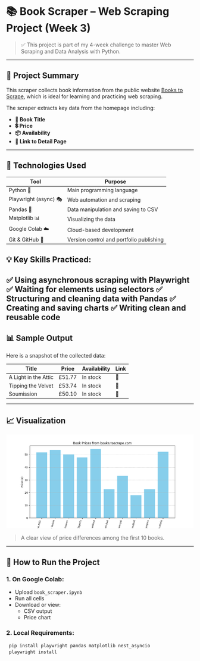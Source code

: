 # 📚 Book Scraper – Web Scraping Project (Week 3)

> ✅ This project is part of my 4-week challenge to master Web Scraping and Data Analysis with Python.

---

## 🧠 Project Summary

This scraper collects book information from the public website [Books to Scrape](https://books.toscrape.com/), which is ideal for learning and practicing web scraping.

The scraper extracts key data from the homepage including:

- **📘 Book Title**
- **💲 Price**
- **📦 Availability**
- **🔗 Link to Detail Page**

---

## 🔧 Technologies Used

| Tool | Purpose |
|------|---------|
| Python 🐍 | Main programming language |
| Playwright (async) 🎭 | Web automation and scraping |
| Pandas 🧮 | Data manipulation and saving to CSV |
| Matplotlib 📊 | Visualizing the data |
| Google Colab ☁️ | Cloud-based development |
| Git & GitHub 🔁 | Version control and portfolio publishing |

## 💡 Key Skills Practiced:

✅ Using asynchronous scraping with Playwright
✅ Waiting for elements using selectors
✅ Structuring and cleaning data with Pandas
✅ Creating and saving charts
✅ Writing clean and reusable code
---

## 📊 Sample Output

Here is a snapshot of the collected data:

| Title                         | Price | Availability | Link |
|------------------------------|--------|---------------|------|
| A Light in the Attic         | £51.77 | In stock      | 🔗 |
| Tipping the Velvet           | £53.74 | In stock      | 🔗 |
| Soumission                   | £50.10 | In stock      | 🔗 |

---

## 📈 Visualization

![Bar Chart of Book Prices](book_prices_plot.png)

> A clear view of price differences among the first 10 books.

---

## 📌 How to Run the Project

### 1. On Google Colab:
- Upload `book_scraper.ipynb`
- Run all cells
- Download or view:
  - CSV output
  - Price chart

### 2. Local Requirements:
```bash
 pip install playwright pandas matplotlib nest_asyncio
 playwright install



